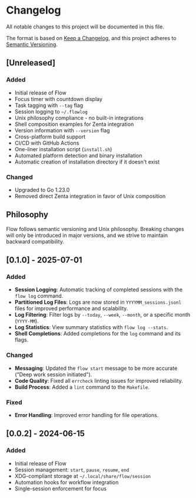 # Changelog

All notable changes to this project will be documented in this file.

The format is based on [Keep a Changelog](https://keepachangelog.com/en/1.0.0/),
and this project adheres to [Semantic Versioning](https://semver.org/spec/v2.0.0.html).

## [Unreleased]

### Added
- Initial release of Flow
- Focus timer with countdown display
- Task tagging with `--tag` flag
- Session logging to `~/.flowlog`
- Unix philosophy compliance - no built-in integrations
- Shell composition examples for Zenta integration
- Version information with `--version` flag
- Cross-platform build support
- CI/CD with GitHub Actions
- One-liner installation script (`install.sh`)
- Automated platform detection and binary installation
- Automatic creation of installation directory if it doesn't exist

### Changed
- Upgraded to Go 1.23.0
- Removed direct Zenta integration in favor of Unix composition

## Philosophy

Flow follows semantic versioning and Unix philosophy. Breaking changes will only be introduced in major versions, and we strive to maintain backward compatibility.

## [0.1.0] - 2025-07-01

### Added
- **Session Logging**: Automatic tracking of completed sessions with the `flow log` command.
- **Partitioned Log Files**: Logs are now stored in `YYYYMM_sessions.jsonl` files for improved performance and scalability.
- **Log Filtering**: Filter logs by `--today`, `--week`, `--month`, or a specific month (`YYYY-MM`).
- **Log Statistics**: View summary statistics with `flow log --stats`.
- **Shell Completions**: Added completions for the `log` command and its flags.

### Changed
- **Messaging**: Updated the `flow start` message to be more accurate ("Deep work session initiated").
- **Code Quality**: Fixed all `errcheck` linting issues for improved reliability.
- **Build Process**: Added a `lint` command to the `Makefile`.

### Fixed
- **Error Handling**: Improved error handling for file operations.

## [0.0.2] - 2024-06-15

### Added
- Initial release of Flow
- Session management: `start`, `pause`, `resume`, `end`
- XDG-compliant storage at `~/.local/share/flow/session`
- Automation hooks for workflow integration
- Single-session enforcement for focus 